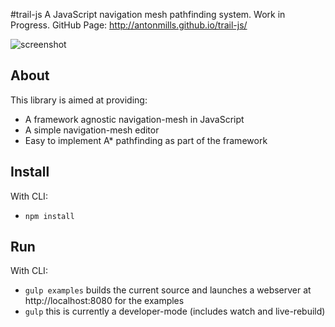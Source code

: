 #trail-js
A JavaScript navigation mesh pathfinding system. Work in Progress.
GitHub Page: http://antonmills.github.io/trail-js/

![screenshot](http://i.imgur.com/km1PtJ4.png)

## About

This library is aimed at providing:

  * A framework agnostic navigation-mesh in JavaScript
  * A simple navigation-mesh editor
  * Easy to implement A* pathfinding as part of the framework

## Install

With CLI:

  * `npm install`

## Run

With CLI:

  * `gulp examples` builds the current source and launches a webserver at http://localhost:8080 for the examples
  * `gulp` this is currently a developer-mode (includes watch and live-rebuild)

